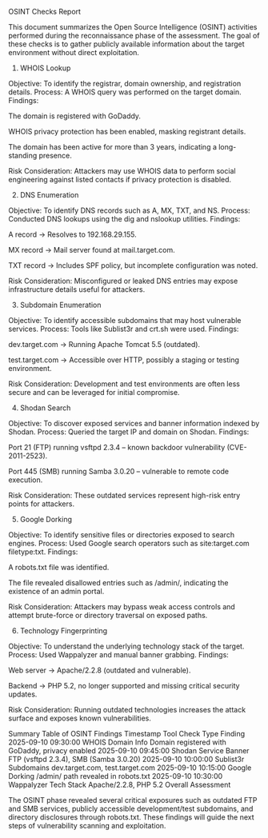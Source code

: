 OSINT Checks Report

This document summarizes the Open Source Intelligence (OSINT) activities performed during the reconnaissance phase of the assessment. The goal of these checks is to gather publicly available information about the target environment without direct exploitation.

1. WHOIS Lookup

Objective: To identify the registrar, domain ownership, and registration details.
Process: A WHOIS query was performed on the target domain.
Findings:

The domain is registered with GoDaddy.

WHOIS privacy protection has been enabled, masking registrant details.

The domain has been active for more than 3 years, indicating a long-standing presence.

Risk Consideration: Attackers may use WHOIS data to perform social engineering against listed contacts if privacy protection is disabled.

2. DNS Enumeration

Objective: To identify DNS records such as A, MX, TXT, and NS.
Process: Conducted DNS lookups using the dig and nslookup utilities.
Findings:

A record → Resolves to 192.168.29.155.

MX record → Mail server found at mail.target.com.

TXT record → Includes SPF policy, but incomplete configuration was noted.

Risk Consideration: Misconfigured or leaked DNS entries may expose infrastructure details useful for attackers.

3. Subdomain Enumeration

Objective: To identify accessible subdomains that may host vulnerable services.
Process: Tools like Sublist3r and crt.sh were used.
Findings:

dev.target.com → Running Apache Tomcat 5.5 (outdated).

test.target.com → Accessible over HTTP, possibly a staging or testing environment.

Risk Consideration: Development and test environments are often less secure and can be leveraged for initial compromise.

4. Shodan Search

Objective: To discover exposed services and banner information indexed by Shodan.
Process: Queried the target IP and domain on Shodan.
Findings:

Port 21 (FTP) running vsftpd 2.3.4 – known backdoor vulnerability (CVE-2011-2523).

Port 445 (SMB) running Samba 3.0.20 – vulnerable to remote code execution.

Risk Consideration: These outdated services represent high-risk entry points for attackers.

5. Google Dorking

Objective: To identify sensitive files or directories exposed to search engines.
Process: Used Google search operators such as site:target.com filetype:txt.
Findings:

A robots.txt file was identified.

The file revealed disallowed entries such as /admin/, indicating the existence of an admin portal.

Risk Consideration: Attackers may bypass weak access controls and attempt brute-force or directory traversal on exposed paths.

6. Technology Fingerprinting

Objective: To understand the underlying technology stack of the target.
Process: Used Wappalyzer and manual banner grabbing.
Findings:

Web server → Apache/2.2.8 (outdated and vulnerable).

Backend → PHP 5.2, no longer supported and missing critical security updates.

Risk Consideration: Running outdated technologies increases the attack surface and exposes known vulnerabilities.

Summary Table of OSINT Findings
Timestamp	Tool	Check Type	Finding
2025-09-10 09:30:00	WHOIS	Domain Info	Domain registered with GoDaddy, privacy enabled
2025-09-10 09:45:00	Shodan	Service Banner	FTP (vsftpd 2.3.4), SMB (Samba 3.0.20)
2025-09-10 10:00:00	Sublist3r	Subdomains	dev.target.com, test.target.com
2025-09-10 10:15:00	Google	Dorking	/admin/ path revealed in robots.txt
2025-09-10 10:30:00	Wappalyzer	Tech Stack	Apache/2.2.8, PHP 5.2
Overall Assessment

The OSINT phase revealed several critical exposures such as outdated FTP and SMB services, publicly accessible development/test subdomains, and directory disclosures through robots.txt. These findings will guide the next steps of vulnerability scanning and exploitation.
